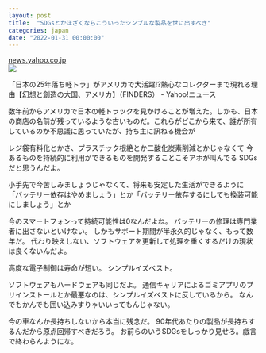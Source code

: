 ```yaml
---
layout: post
title:  "SDGsとかほざくならこういったシンプルな製品を世に出すべき"
categories: japan
date: "2022-01-31 00:00:00"
---
```



<div class="card">
  <a href="https://news.yahoo.co.jp/articles/a17dfbd513d90f911712fe1b8bf92ab7f1da86fe"></a>
  <div class="card__header">
    <a href="https://news.yahoo.co.jp/articles/a17dfbd513d90f911712fe1b8bf92ab7f1da86fe">news.yahoo.co.jp</a>
  </div>
  <div class="card__image">
    <img src="https://newsatcl-pctr.c.yimg.jp/r/iwiz-amd/20220129-00010000-finders-000-1-view.jpg?exp=10800">
  </div>
  <div class="card__title">
    <p>「日本の25年落ち軽トラ」がアメリカで大活躍!?熱心なコレクターまで現れる理由【幻想と創造の大国、アメリカ】（FINDERS） - Yahoo!ニュース</p>
  </div>
  <div class="card__description">
    <p>数年前からアメリカで日本の軽トラックを見かけることが増えた。しかも、日本の商店の名前が残っているような古いものだ。これらがどこから来て、誰が所有しているのか不思議に思っていたが、持ち主に訊ねる機会が</p>
  </div>
</div>


レジ袋有料化とかさ、プラスチック根絶とか二酸化炭素削減とかじゃなくて
今あるものを持続的に利用ができるものを開発することこそアホが叫んでる
SDGsだと思うんだよ。

小手先で今苦しみましょうじゃなくて、将来も安定した生活ができるように
「バッテリー依存はやめましょう」とか「バッテリー依存するにしても換装可能にしましょう」とか

今のスマートフォンって持続可能性は0なんだよね。
バッテリーの修理は専門業者に出さないといけない。
しかもサポート期間が半永久的じゃなく、もって数年だ。
代わり映えしない、ソフトウェアを更新して処理を重くするだけの現状は良くないんだよ。

高度な電子制御は寿命が短い。
シンプルイズベスト。

ソフトウェアもハードウェアも同じだよ。
通信キャリアによるゴミアプリのプリインストールとか最悪なのは、シンプルイズベストに反しているから。
なんでもかんでも囲い込みすりゃいいってもんじゃない。

今の車なんか長持ちしないから本当に残念だ。
90年代あたりの製品が長持ちするんだから原点回帰すべきだろう。
お前らのいうSDGsをしっかり見せろ。戯言で終わらんようにな。

